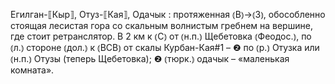 ---
---

Егилган-⟦Кыр⟧, Отуз-⟦Кая⟧, Одачык
: протяженная ⦅В⦆→⦅З⦆, обособленно стоящая лесистая гора со скальным волнистым гребнем на вершине, где стоит ретранслятор. В 2 км к ⦅С⦆ от ⦅н.п.⦆ Щебетовка ⦅Феодос.⦆, по ⦅л.⦆ стороне ⦅дол.⦆ к ⦅ВСВ⦆ от скалы Курбан-Кая#1 – ❷ по ⦅р.⦆ Отузка или ⦅н.п.⦆ Отузы (теперь Щебетовка); ❷ ⦅тюрк.⦆ одачык – «маленькая комната».

